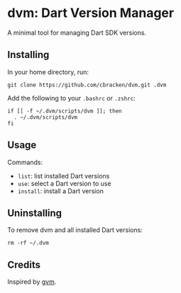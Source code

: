 dvm: Dart Version Manager
=========================

A minimal tool for managing Dart SDK versions.

## Installing

In your home directory, run:
```
git clone https://github.com/cbracken/dvm.git .dvm
```

Add the following to your `.bashrc` or `.zshrc`:
```
if [[ -f ~/.dvm/scripts/dvm ]]; then
  . ~/.dvm/scripts/dvm
fi
```

## Usage

Commands:

   * `list`: list installed Dart versions
   * `use`: select a Dart version to use
   * `install`: install a Dart version

## Uninstalling

To remove dvm and all installed Dart versions:

```
rm -rf ~/.dvm
```

## Credits

Inspired by [gvm](https://github.com/moovweb/gvm).
